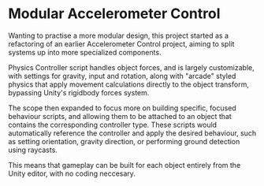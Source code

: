 # Modular Accelerometer Control

Wanting to practise a more modular design, this project started as a refactoring of an earlier Accelerometer Control project, aiming to split systems up into more specialized components. 

Physics Controller script handles object forces, and is largely customizable, with settings for gravity, input and rotation, along with "arcade" styled physics that apply movement calculations directly to the object transform, bypassing Unity's rigidbody forces system.

The scope then expanded to focus more on building specific, focused behaviour scripts, and allowing them to be attached to an object that contains the corresponding controller type. These scripts would automatically reference the controller and apply the desired behaviour, such as setting orientation, gravity direction, or performing ground detection using raycasts. 

This means that gameplay can be built for each object entirely from the Unity editor, with no coding neccesary.
